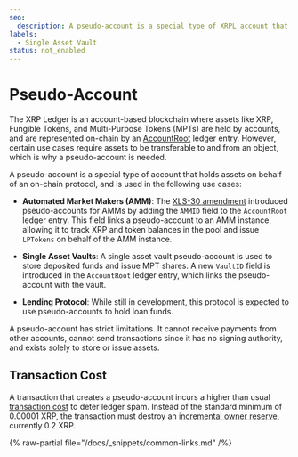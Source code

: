 ```yaml
---
seo:
  description: A pseudo-account is a special type of XRPL account that holds assets on behalf of an on-chain protocol.
labels:
  - Single Asset Vault 
status: not_enabled
---
```


# Pseudo-Account

The XRP Ledger is an account-based blockchain where assets like XRP, Fungible Tokens, and Multi-Purpose Tokens (MPTs) are held by accounts, and are represented on-chain by an [AccountRoot](https://xrpl.org/docs/references/protocol/ledger-data/ledger-entry-types/accountroot) ledger entry. However, certain use cases require assets to be transferable to and from an object, which is why a pseudo-account is needed.

A pseudo-account is a special type of account that holds assets on behalf of an on-chain protocol, and is used in the following use cases:

- **Automated Market Makers (AMM)**: The [XLS-30 amendment](https://xrpl.org/resources/known-amendments#amm) introduced pseudo-accounts for AMMs by adding the `AMMID` field to the `AccountRoot` ledger entry. This field links a pseudo-account to an AMM instance, allowing it to track XRP and token balances in the pool and issue `LPTokens` on behalf of the AMM instance.

- **Single Asset Vaults**: A single asset vault pseudo-account is used to store deposited funds and issue MPT shares. A new `VaultID` field is introduced in the `AccountRoot` ledger entry, which links the pseudo-account with the vault.

- **Lending Protocol**: While still in development, this protocol is expected to use pseudo-accounts to hold loan funds.

A pseudo-account has strict limitations. It cannot receive payments from other accounts, cannot send transactions since it has no signing authority, and exists solely to store or issue assets.

## Transaction Cost

A transaction that creates a pseudo-account incurs a higher than usual [transaction cost](https://xrpl.org/docs/concepts/transactions/transaction-cost) to deter ledger spam. Instead of the standard minimum of 0.00001 XRP, the transaction must destroy an [incremental owner reserve](https://xrpl.org/docs/concepts/accounts/reserves#base-reserve-and-owner-reserve), currently 0.2 XRP.

{% raw-partial file="/docs/_snippets/common-links.md" /%}
